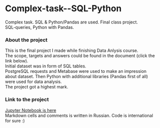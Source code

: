 # Complex-task--SQL-Python
Complex task. SQL &amp; Python/Pandas are used. 
Final class project.  
SQL-queries, Python with Pandas.

### About the project  
This is the final project I made while finishing Data Anlysis course.  
The scope, targets and answers could be found in the document (click the link below).  
Initial dataset was in form of SQL tables.  
PostgreSQL requests and Metabase were used to make an impression about dataset. Then Python with additional libraries (Pandas first of all) were used for data analysis.   
The project got a highest mark. 

### Link to the project  
[Jupyter Notebook is here](https://github.com/realseich/Complex-task--SQL-Python/blob/main/Project-4_A.S._final_ed_plus.ipynb)   
Markdown cells and comments is written in Russian. Code is international for sure :) 
